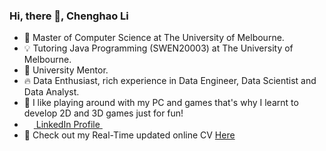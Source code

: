 

### Hi, there 👋, Chenghao Li

- 📙 Master of Computer Science at The University of Melbourne.
- 💡 Tutoring Java Programming (SWEN20003) at The University of Melbourne.
- 🌱 University Mentor. 
- 🔥 Data Enthusiast, rich experience in Data Engineer, Data Scientist and Data Analyst.
- 💬 I like playing around with my PC and games that's why I learnt to develop 2D and 3D games just for fun!
- <img src="https://beloservice.files.wordpress.com/2016/03/herrmans-linkedin-logo-500x500.png" 
width="15" height="15"/><a href="https://www.linkedin.com/in/chenghao-li-108470161/"> ‏‏‎ LinkedIn Profile‎‏‏‎ ‎‏‏‎</a>
- :bookmark_tabs: Check out my Real-Time updated online CV [Here](https://www.overleaf.com/read/fqmtsxppnhgq)

